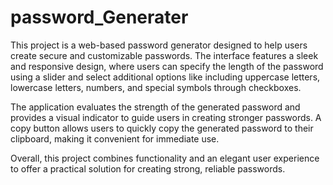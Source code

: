 # password_Generater
This project is a web-based password generator designed to help users create secure and customizable passwords. The interface features a sleek and responsive design, where users can specify the length of the password using a slider and select additional options like including uppercase letters, lowercase letters, numbers, and special symbols through checkboxes.

The application evaluates the strength of the generated password and provides a visual indicator to guide users in creating stronger passwords. A copy button allows users to quickly copy the generated password to their clipboard, making it convenient for immediate use.

Overall, this project combines functionality and an elegant user experience to offer a practical solution for creating strong, reliable passwords.
